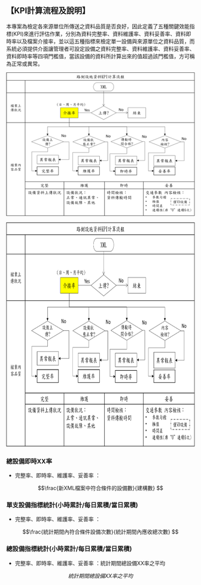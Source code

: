 

## 【KPI計算流程及說明】




   本專案為檢定各來源單位所傳送之資料品質是否良好，因此定義了五種關鍵效能指標(KPI)來進行評估作業，分別為資料完整率、資料維護率、資料妥善率、資料即時率以及檔案介接率，並以這五種指標來檢定單一設備與來源單位之資料品質，而系統必須提供介面讓管理者可設定設備之資料完整率、資料維護率、資料妥善率、資料即時率等四項門檻值，當該設備的資料所計算出來的值超過該門檻值，方可稱為正常或異常。

     
   ![ ](https://github.com/trafficmotc/UploadInformation/blob/master/KPI/路側設施資料KPI計算流程.png)  
   <div align=center><img src="https://github.com/trafficmotc/UploadInformation/blob/master/KPI/路側設施資料KPI計算流程.png" width="800" height="600" /></div>
   
  ### 總設備即時XX率 
  
   -  完整率、即時率、維護率、妥善率 ：

$$\frac{新XML檔案中符合條件的設備數}{建構數} $$


  ### 單支設備指標統計(小時累計/每日累積/當日累積) 
  
   -  完整率、即時率、維護率、妥善率 ：
   
$$\frac{統計期間內符合條件設備次數}{統計期間內應收總次數} $$     

  ### 總設備指標統計(小時累計/每日累積/當日累積) 
  
   -  完整率、即時率、維護率、妥善率 ：統計期間總設備XX率之平均
   
$$統計期間總設備XX率之平均$$ 
